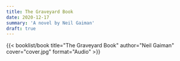 ```yaml
---
title: The Graveyard Book
date: 2020-12-17
summary: 'A novel by Neil Gaiman'
draft: true
---
```


{{< booklist/book
title="The Graveyard Book"
author="Neil Gaiman"
cover="cover.jpg"
format="Audio" >}}
